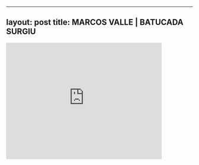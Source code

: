 

---
layout: post
title: MARCOS VALLE | BATUCADA SURGIU
---


<div class="output"><iframe width="420" height="315" src="http://www.youtube.com/embed/9A0v8UZl4gU" frameborder="0" allowfullscreen></iframe></div>


